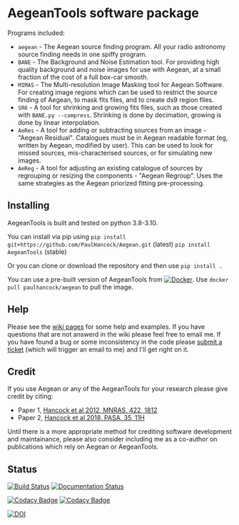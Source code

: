 # AegeanTools software package

Programs included:
-  `aegean` - The Aegean source finding program. All your radio astronomy source finding needs in one spiffy program.
- `BANE` - The Background and Noise Estimation tool. For providing high quality background and noise images for use with Aegean, at a small fraction of the cost of a full box-car smooth.
- `MIMAS` - The Multi-resolution Image Masking tool for Aegean Software. For creating image regions which can be used to restrict the source finding of Aegean, to mask fits files, and to create ds9 region files.
- `SR6` - A tool for shrinking and growing fits files, such as those created with `BANE.py --compress`. Shrinking is done by decimation, growing is done by linear interpolation.
- `AeRes` - A tool for adding or subtracting sources from an image - "Aegean Residual". Catalogues must be in Aegean readable format (eg, written by Aegean, modified by user). This can be used to look for missed sources, mis-characterised sources, or for simulating new images.
- `AeReg` - A tool for adjusting an existing catalogue of sources by regrouping or resizing the components - "Aegean Regroup". Uses the same strategies as the Aegean priorized fitting pre-processing.

## Installing

AegeanTools is built and tested on python 3.8-3.10.

You can install via pip using
`pip install git+https://github.com/PaulHancock/Aegean.git` (latest)
`pip install AegeanTools` (stable)

Or you can clone or download the repository and then use `pip install .`

You can use a pre-built version of AegeanTools from [![Docker](https://img.shields.io/badge/docker-%230db7ed.svg?style=flat&logo=docker&logoColor=white)](https://hub.docker.com/r/paulhancock/aegean).
Use `docker pull paulhancock/aegean` to pull the image.


## Help
Please see the [wiki pages](https://github.com/PaulHancock/Aegean/wiki) for some help and examples. If you have questions that are not answerd in the wiki please feel free to email me. If you have found a bug or some inconsistency in the code please [submit a ticket](https://github.com/PaulHancock/Aegean/issues) (which will trigger an email to me) and I'll get right on it.

## Credit

If you use Aegean or any of the AegeanTools for your research please give credit by citing:
- Paper 1, [Hancock et al 2012, MNRAS, 422, 1812](http://adsabs.harvard.edu/abs/2012MNRAS.422.1812H)
- Paper 2, [Hancock et al 2018, PASA, 35, 11H](http://adsabs.harvard.edu/abs/2018PASA...35...11H)

Until there is a more appropriate method for crediting software development and maintainance, please also consider including me as a co-author on publications which rely on Aegean or AegeanTools.


## Status

[![Build Status](https://travis-ci.org/PaulHancock/Aegean.svg?branch=master)](https://travis-ci.org/PaulHancock/Aegean) [![Documentation Status](https://readthedocs.org/projects/aegeantools/badge/?version=latest)](http://aegeantools.readthedocs.io/en/latest/?badge=latest)

[![Codacy Badge](https://app.codacy.com/project/badge/Grade/7126a16b98804879af2f534e21492b13)](https://www.codacy.com/gh/PaulHancock/Aegean/dashboard?utm_source=github.com&amp;utm_medium=referral&amp;utm_content=PaulHancock/Aegean&amp;utm_campaign=Badge_Grade) [![Codacy Badge](https://app.codacy.com/project/badge/Coverage/7126a16b98804879af2f534e21492b13)](https://www.codacy.com/gh/PaulHancock/Aegean/dashboard?utm_source=github.com&utm_medium=referral&utm_content=PaulHancock/Aegean&utm_campaign=Badge_Coverage)

[![DOI](https://zenodo.org/badge/DOI/10.5281/zenodo.3474072.svg)](https://doi.org/10.5281/zenodo.3474072)
